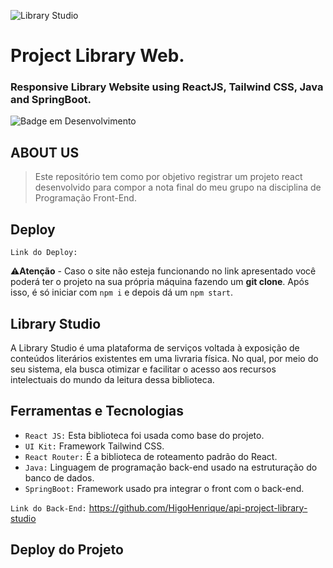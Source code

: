 ![Library Studio](https://user-images.githubusercontent.com/100232025/206030049-df584a4a-29cf-4235-bc60-8e8798436992.gif)
# Project Library Web.
### Responsive Library Website using ReactJS, Tailwind CSS, Java and SpringBoot.
![Badge em Desenvolvimento](http://img.shields.io/static/v1?label=STATUS&message=Concluído&color=4a309d&style=for-the-badge)

## ABOUT US
> Este repositório tem como por objetivo registrar um projeto react desenvolvido para compor a nota final do meu grupo na disciplina de Programação Front-End.

## Deploy 

`Link do Deploy:`

:warning:**Atenção** - Caso o site não esteja funcionando no link apresentado você poderá ter o projeto na sua própria máquina fazendo um **git clone**. Após isso, é só iniciar com `npm i` e depois dá um `npm start`.

## Library Studio 
A Library Studio é uma plataforma de serviços voltada à exposição de conteúdos literários existentes em uma livraria física. No qual, por meio do seu sistema, ela busca otimizar e facilitar o acesso aos recursos intelectuais do mundo da leitura dessa biblioteca.

## Ferramentas e Tecnologias 
- `React JS:` Esta biblioteca foi usada como base do projeto.
- `UI Kit:` Framework Tailwind CSS.
- `React Router:` É a biblioteca de roteamento padrão do React.
- `Java:` Linguagem de programação back-end usado na estruturação do banco de dados.
- `SpringBoot:` Framework usado pra integrar o front com o back-end. 

`Link do Back-End:` https://github.com/HigoHenrique/api-project-library-studio

## Deploy do Projeto

